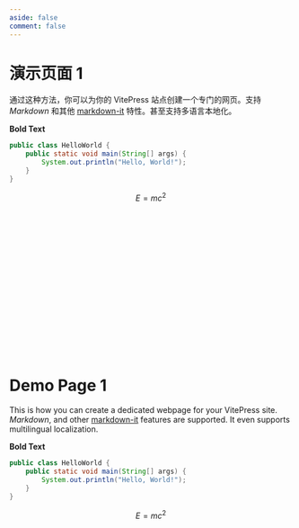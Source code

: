 ```yaml
---
aside: false
comment: false
---
```


<script setup>
import { watchEffect, ref } from 'vue'
import { useI18n } from '@/utils/i18n'

const { currentLang } = useI18n()
const showZh = ref(false)

watchEffect(() => {
  showZh.value = currentLang.value.startsWith('zh')
  document.title = showZh.value ? '演示页面 1' : 'Demo Page 1'
})
</script>

<div v-if="showZh">

# 演示页面 1

通过这种方法，你可以为你的 VitePress 站点创建一个专门的网页。支持 *Markdown* 和其他 [markdown-it](https://github.com/markdown-it/markdown-it) 特性。甚至支持多语言本地化。

**Bold Text**

```java
public class HelloWorld {
    public static void main(String[] args) {
        System.out.println("Hello, World!");
    }
}
```

$$
E = mc^2
$$

<br/>
<br/>
<br/>
<br/>
<br/>
<br/>
<br/>
<br/>
<br/>
<br/>
<br/>
<br/>
<br/>
<br/>
<br/>
</div>

<div v-else>

# Demo Page 1
  
This is how you can create a dedicated webpage for your VitePress site. *Markdown*, and other [markdown-it](https://github.com/markdown-it/markdown-it) features are supported. It even supports multilingual localization.

**Bold Text**

```java
public class HelloWorld {
    public static void main(String[] args) {
        System.out.println("Hello, World!");
    }
}
```

$$
E = mc^2
$$

<br/>
<br/>
<br/>
<br/>
<br/>
<br/>
<br/>
<br/>
<br/>
<br/>
<br/>
<br/>
<br/>
<br/>
<br/>
</div>
